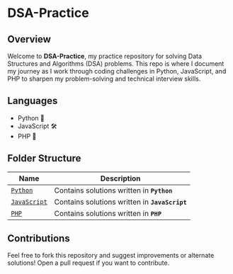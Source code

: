 # DSA-Practice

## Overview

Welcome to **DSA-Practice**, my practice repository for solving Data Structures and Algorithms (DSA) problems. This
repo is where I document my journey as I work through coding challenges in Python, JavaScript, and PHP to sharpen my
problem-solving
and technical interview skills.

## Languages

- Python 🐍
- JavaScript 🛠️
- PHP 🐘

## Folder Structure

| Name                               | Description                                      |
|------------------------------------|--------------------------------------------------|
| [`Python`](./python)               | Contains solutions written in **`Python`**       |
| [`JavaScript`](./JavaScript)       | Contains solutions written in **`JavaScript`**   |
| [`PHP`](./PHP)                     | Contains solutions written in **`PHP`**          |

## Contributions

Feel free to fork this repository and suggest improvements or alternate solutions!  Open a pull request if you want to
contribute.
